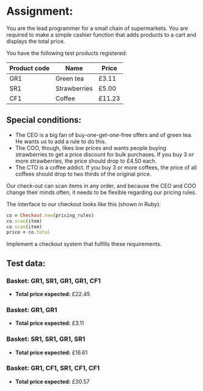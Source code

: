 # Assignment:

You are the lead programmer for a small chain of supermarkets. You are required to make a simple cashier function that adds products to a cart and displays the total price.

You have the following test products registered:

| Product code | Name          | Price  |
|--------------|---------------|--------|
| GR1          | Green tea     | £3.11  |
| SR1          | Strawberries  | £5.00  |
| CF1          | Coffee        | £11.23 |

## Special conditions:

- The CEO is a big fan of buy-one-get-one-free offers and of green tea. He wants us to add a rule to do this.
- The COO, though, likes low prices and wants people buying strawberries to get a price discount for bulk purchases. If you buy 3 or more strawberries, the price should drop to £4.50 each.
- The CTO is a coffee addict. If you buy 3 or more coffees, the price of all coffees should drop to two thirds of the original price.

Our check-out can scan items in any order, and because the CEO and COO change their minds often, it needs to be flexible regarding our pricing rules.

The interface to our checkout looks like this (shown in Ruby):

```ruby
co = Checkout.new(pricing_rules)
co.scan(item)
co.scan(item)
price = co.total
```

Implement a checkout system that fulfills these requirements.

## Test data:

### Basket: GR1, SR1, GR1, GR1, CF1
- **Total price expected:** £22.45

### Basket: GR1, GR1
- **Total price expected:** £3.11

### Basket: SR1, SR1, GR1, SR1
- **Total price expected:** £16.61

### Basket: GR1, CF1, SR1, CF1, CF1
- **Total price expected:** £30.57